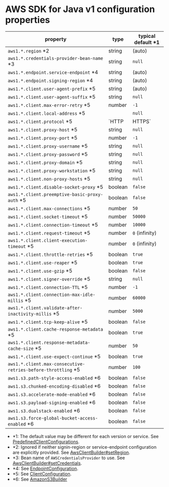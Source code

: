 # AWS SDK for Java v1 configuration properties

| property                                | type    | typical default *1
| --------------------------------------- | ------- | ----
| `aws1.*.region` \*2                     | string  | (auto)
| `aws1.*.credentials-provider-bean-name` \*3 | string | `null`
| `aws1.*.endpoint.service-endpoint` \*4  | string  | (auto)
| `aws1.*.endpoint.signing-region`  \*4   | string  | (auto)
| `aws1.*.client.user-agent-prefix` \*5   | string  | (auto)
| `aws1.*.client.user-agent-suffix` \*5   | string  | `null`
| `aws1.*.client.max-error-retry` \*5     | number  | `-1`
| `aws1.*.client.local-address` \*5       |         | `null`
| `aws1.*.client.protocol` \*5            | `HTTP|HTTPS` | `HTTPS`
| `aws1.*.client.proxy-host` \*5          | string  | `null`
| `aws1.*.client.proxy-port` \*5          | number  | `-1`
| `aws1.*.client.proxy-username` \*5      | string  | `null`
| `aws1.*.client.proxy-password` \*5      | string  | `null`
| `aws1.*.client.proxy-domain` \*5        | string  | `null`
| `aws1.*.client.proxy-workstation` \*5   | string  | `null`
| `aws1.*.client.non-proxy-hosts` \*5     | string  | `null`
| `aws1.*.client.disable-socket-proxy` \*5 | boolean | `false`
| `aws1.*.client.preemptive-basic-proxy-auth` \*5 | boolean | `false`
| `aws1.*.client.max-connections` \*5     | number  | `50`
| `aws1.*.client.socket-timeout` \*5      | number  | `50000`
| `aws1.*.client.connection-timeout` \*5  | number  | `10000`
| `aws1.*.client.request-timeout` \*5     | number  | `0` (infinity)
| `aws1.*.client.client-execution-timeout` \*5 | number | `0` (infinity)
| `aws1.*.client.throttle-retries` \*5    | boolean | `true`
| `aws1.*.client.use-reaper` \*5          | boolean | `true`
| `aws1.*.client.use-gzip` \*5            | boolean | `false`
| `aws1.*.client.signer-override` \*5     | string  | `null`
| `aws1.*.client.connection-TTL` \*5      | number  | `-1`
| `aws1.*.client.connection-max-idle-millis` \*5 | number | `60000`
| `aws1.*.client.validate-after-inactivity-millis` \*5 | number | `5000`
| `aws1.*.client.tcp-keep-alive` \*5      | boolean | `false`
| `aws1.*.client.cache-response-metadata` \*5 | boolean | `true`
| `aws1.*.client.response-metadata-cache-size` \*5 | number | `50`
| `aws1.*.client.use-expect-continue` \*5 | boolean | `true`
| `aws1.*.client.max-consecutive-retries-before-throttling` \*5 | number | `100`
| `aws1.s3.path-style-access-enabled` \*6 | boolean | `false`
| `aws1.s3.chunked-encoding-disabled` \*6 | boolean | `false`
| `aws1.s3.accelerate-mode-enabled` \*6   | boolean | `false`
| `aws1.s3.payload-signing-enabled` \*6   | boolean | `false`
| `aws1.s3.dualstack-enabled` \*6         | boolean | `false`
| `aws1.s3.force-global-bucket-access-enabled` \*6 | boolean | `false`

* \*1: The default value may be different for each version or service.  See [PredefinedClientConfigurations](https://github.com/aws/aws-sdk-java/blob/master/aws-java-sdk-core/src/main/java/com/amazonaws/PredefinedClientConfigurations.java).
* \*2: Ignored if neither signin-region or service-endpoint configuration are explicitly provided.  See [AwsClientBuilder#setRegion](https://github.com/aws/aws-sdk-java/blob/master/aws-java-sdk-core/src/main/java/com/amazonaws/client/builder/AwsClientBuilder.java#L215).
* \*3: Bean name of `AWSCredentialsProvider` to use.  See [AwsClientBuilder#setCredentials](https://github.com/aws/aws-sdk-java/blob/master/aws-java-sdk-core/src/main/java/com/amazonaws/client/builder/AwsClientBuilder.java#L110).
* \*4: See [EndpointConfiguration](https://github.com/aws/aws-sdk-java/blob/master/aws-java-sdk-core/src/main/java/com/amazonaws/client/builder/AwsClientBuilder.java#L559).
* \*5: See [ClientConfiguration](https://github.com/aws/aws-sdk-java/blob/master/aws-java-sdk-core/src/main/java/com/amazonaws/ClientConfiguration.java).
* \*6: See [AmazonS3Builder](https://github.com/aws/aws-sdk-java/blob/master/aws-java-sdk-s3/src/main/java/com/amazonaws/services/s3/AmazonS3Builder.java)

